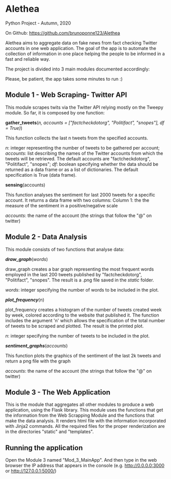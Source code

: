 # Alethea 

Python Project - Autumn, 2020

On Github: https://github.com/brunoponne123/Alethea

Alethea aims to aggregate data on fake news from fact checking Twitter accounts in one web application. The goal of the app is to automate the collection of information in one place helping the people to be informed in a fast and reliable way. 

The project is divided into 3 main modules documented accordingly:

Please, be patient, the app takes some minutes to run :)

## Module 1 - Web Scraping- Twitter API

This module scrapes twits via the Twitter API relying mostly on the Tweepy module. So far, it is composed by one function:

**gather_tweets**(*n, accounts = ["factcheckdotorg", "Politifact", "snopes"], df = True)*)

This function collects the last n tweets from the specified accounts. 

*n*: integer representing the number of tweets to be gathered per account;
*accounts*: list describing the names of the Twitter accounts from which the tweets will be retrieved. The default accounts are "factcheckdotorg", "Politifact", "snopes";
*df*: boolean specifying whether the data should be returned as a data frame or as a list of dictionaries. The default specification is True (data frame).

**sensing**(accounts)

This function analyses the sentiment for last 2000 tweets for a specific account. It returns a data frame with two columns: Column 1: the the measure of the sentiment in a positive/negative scale

*accounts*:  the name of the account (the strings that follow the "@" on twitter)  


## Module 2 - Data Analysis

This module consists of two functions that analyse data:

***draw_graph***(*words*)

draw_graph creates a bar graph representing the most frequent words employed in the last 200 tweets published by "factcheckdotorg", "Politifact", "snopes". The result is a .png file saved in the *static* folder.

*words*: integer specifying the number of words to be included in the plot.

***plot_frequency***(n)

plot_frequency creates a histogram of the number of tweets created week by week, colored according to the website that published it. The function includes the argument 'n' which allows the specification of the total number of tweets to be scraped and plotted. The result is the printed plot. 

*n*: integer specifying the number of tweets to be included in the plot.

***sentiment_graphs***(*accounts*)

This function plots the graphics of the sentiment of the last 2k tweets and return a png file with the graph

*accounts*:  the name of the account (the strings that follow the "@" on twitter)  

## Module 3 - The Web Application 

This is the module that aggregates all other modules to produce a web application, using the Flask library. This module uses the functions that get the information from the Web Scrapping Module and  the functions that
make the data analysis. It  renders html file with the information incorporated with Jinja2 commands. All the required files for the proper renderization are in the directories "static" and "templates".

## Running the application
Open the Module 3 named "Mod_3_MainApp". And then type in the web browser the IP address that appears in the console (e.g. http://0.0.0.0:3000 or http://127.0.0.1:5000/)
